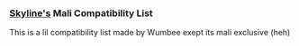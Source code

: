 ### [Skyline's](https://github.com/skyline-emu/skyline) Mali Compatibility List
This is a lil compatibility list made by Wumbee exept its mali exclusive (heh)

